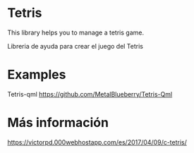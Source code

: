# Tetris
This library helps you to manage a tetris game.

Libreria de ayuda para crear el juego del Tetris

# Examples
Tetris-qml https://github.com/MetalBlueberry/Tetris-Qml

# Más información
https://victorpd.000webhostapp.com/es/2017/04/09/c-tetris/
